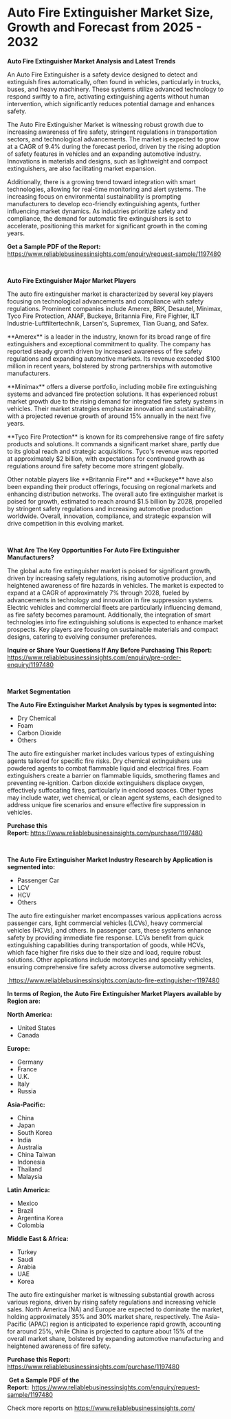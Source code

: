 <p><h1>Auto Fire Extinguisher Market Size, Growth and Forecast from 2025 - 2032</h1></p><p><strong>Auto Fire Extinguisher Market Analysis and Latest Trends</strong></p>
<p><p>An Auto Fire Extinguisher is a safety device designed to detect and extinguish fires automatically, often found in vehicles, particularly in trucks, buses, and heavy machinery. These systems utilize advanced technology to respond swiftly to a fire, activating extinguishing agents without human intervention, which significantly reduces potential damage and enhances safety.</p><p>The Auto Fire Extinguisher Market is witnessing robust growth due to increasing awareness of fire safety, stringent regulations in transportation sectors, and technological advancements. The market is expected to grow at a CAGR of 9.4% during the forecast period, driven by the rising adoption of safety features in vehicles and an expanding automotive industry. Innovations in materials and designs, such as lightweight and compact extinguishers, are also facilitating market expansion.</p><p>Additionally, there is a growing trend toward integration with smart technologies, allowing for real-time monitoring and alert systems. The increasing focus on environmental sustainability is prompting manufacturers to develop eco-friendly extinguishing agents, further influencing market dynamics. As industries prioritize safety and compliance, the demand for automatic fire extinguishers is set to accelerate, positioning this market for significant growth in the coming years.</p></p>
<p><strong>Get a Sample PDF of the Report:&nbsp;</strong> <a href="https://www.reliablebusinessinsights.com/enquiry/request-sample/1197480?utm_campaign=3213&utm_medium=2&utm_source=Github&utm_content=ia&utm_term=10042025&utm_id=auto-fire-extinguisher">https://www.reliablebusinessinsights.com/enquiry/request-sample/1197480</a></p>
<p>&nbsp;</p>
<p><strong>Auto Fire Extinguisher Major Market Players</strong></p>
<p><p>The auto fire extinguisher market is characterized by several key players focusing on technological advancements and compliance with safety regulations. Prominent companies include Amerex, BRK, Desautel, Minimax, Tyco Fire Protection, ANAF, Buckeye, Britannia Fire, Fire Fighter, ILT Industrie-Luftfiltertechnik, Larsen's, Supremex, Tian Guang, and Safex.</p><p>**Amerex** is a leader in the industry, known for its broad range of fire extinguishers and exceptional commitment to quality. The company has reported steady growth driven by increased awareness of fire safety regulations and expanding automotive markets. Its revenue exceeded $100 million in recent years, bolstered by strong partnerships with automotive manufacturers.</p><p>**Minimax** offers a diverse portfolio, including mobile fire extinguishing systems and advanced fire protection solutions. It has experienced robust market growth due to the rising demand for integrated fire safety systems in vehicles. Their market strategies emphasize innovation and sustainability, with a projected revenue growth of around 15% annually in the next five years.</p><p>**Tyco Fire Protection** is known for its comprehensive range of fire safety products and solutions. It commands a significant market share, partly due to its global reach and strategic acquisitions. Tyco's revenue was reported at approximately $2 billion, with expectations for continued growth as regulations around fire safety become more stringent globally.</p><p>Other notable players like **Britannia Fire** and **Buckeye** have also been expanding their product offerings, focusing on regional markets and enhancing distribution networks. The overall auto fire extinguisher market is poised for growth, estimated to reach around $1.5 billion by 2028, propelled by stringent safety regulations and increasing automotive production worldwide. Overall, innovation, compliance, and strategic expansion will drive competition in this evolving market.</p></p>
<p>&nbsp;</p>
<p><strong>What Are The Key Opportunities For Auto Fire Extinguisher Manufacturers?</strong></p>
<p><p>The global auto fire extinguisher market is poised for significant growth, driven by increasing safety regulations, rising automotive production, and heightened awareness of fire hazards in vehicles. The market is expected to expand at a CAGR of approximately 7% through 2028, fueled by advancements in technology and innovation in fire suppression systems. Electric vehicles and commercial fleets are particularly influencing demand, as fire safety becomes paramount. Additionally, the integration of smart technologies into fire extinguishing solutions is expected to enhance market prospects. Key players are focusing on sustainable materials and compact designs, catering to evolving consumer preferences.</p></p>
<p><strong>Inquire or Share Your Questions If Any Before Purchasing This Report:</strong> <a href="https://www.reliablebusinessinsights.com/enquiry/pre-order-enquiry/1197480?utm_campaign=3213&utm_medium=2&utm_source=Github&utm_content=ia&utm_term=10042025&utm_id=auto-fire-extinguisher">https://www.reliablebusinessinsights.com/enquiry/pre-order-enquiry/1197480</a></p>
<p>&nbsp;</p>
<p><strong>Market Segmentation</strong></p>
<p><strong>The Auto Fire Extinguisher Market Analysis by types is segmented into:</strong></p>
<p><ul><li>Dry Chemical</li><li>Foam</li><li>Carbon Dioxide</li><li>Others</li></ul></p>
<p><p>The auto fire extinguisher market includes various types of extinguishing agents tailored for specific fire risks. Dry chemical extinguishers use powdered agents to combat flammable liquid and electrical fires. Foam extinguishers create a barrier on flammable liquids, smothering flames and preventing re-ignition. Carbon dioxide extinguishers displace oxygen, effectively suffocating fires, particularly in enclosed spaces. Other types may include water, wet chemical, or clean agent systems, each designed to address unique fire scenarios and ensure effective fire suppression in vehicles.</p></p>
<p><strong>Purchase this Report:&nbsp;</strong><a href="https://www.reliablebusinessinsights.com/purchase/1197480?utm_campaign=3213&utm_medium=2&utm_source=Github&utm_content=ia&utm_term=10042025&utm_id=auto-fire-extinguisher">https://www.reliablebusinessinsights.com/purchase/1197480</a></p>
<p>&nbsp;</p>
<p><strong>The Auto Fire Extinguisher Market Industry Research by Application is segmented into:</strong></p>
<p><ul><li>Passenger Car</li><li>LCV</li><li>HCV</li><li>Others</li></ul></p>
<p><p>The auto fire extinguisher market encompasses various applications across passenger cars, light commercial vehicles (LCVs), heavy commercial vehicles (HCVs), and others. In passenger cars, these systems enhance safety by providing immediate fire response. LCVs benefit from quick extinguishing capabilities during transportation of goods, while HCVs, which face higher fire risks due to their size and load, require robust solutions. Other applications include motorcycles and specialty vehicles, ensuring comprehensive fire safety across diverse automotive segments.</p></p>
<p><a href="https://www.reliablebusinessinsights.com/auto-fire-extinguisher-r1197480?utm_campaign=3213&utm_medium=2&utm_source=Github&utm_content=ia&utm_term=10042025&utm_id=auto-fire-extinguisher">&nbsp;https://www.reliablebusinessinsights.com/auto-fire-extinguisher-r1197480</a></p>
<p><strong>In terms of Region, the Auto Fire Extinguisher Market Players available by Region are:</strong></p>
<p>
    <p> <strong> North America: </strong>
        <ul>
            <li>United States</li>
            <li>Canada</li>
        </ul>
        </p> 
    <p> <strong> Europe: </strong>
        <ul>
            <li>Germany</li>
            <li>France</li>
            <li>U.K.</li>
            <li>Italy</li>
            <li>Russia</li>
        </ul>
        </p> 
    <p> <strong> Asia-Pacific: </strong>
        <ul>
            <li>China</li>
            <li>Japan</li>
            <li>South Korea</li>
            <li>India</li>
            <li>Australia</li>
            <li>China Taiwan</li>
            <li>Indonesia</li>
            <li>Thailand</li>
            <li>Malaysia</li>
        </ul>
        </p> 
    <p> <strong> Latin America: </strong>
        <ul>
            <li>Mexico</li>
            <li>Brazil</li>
            <li>Argentina Korea</li>
            <li>Colombia</li>
        </ul>
        </p> 
    <p> <strong> Middle East & Africa: </strong>
        <ul>
            <li>Turkey</li>
            <li>Saudi</li>
            <li>Arabia</li>
            <li>UAE</li>
            <li>Korea</li>
        </ul>
    </p>
    </p>
<p><p>The auto fire extinguisher market is witnessing substantial growth across various regions, driven by rising safety regulations and increasing vehicle sales. North America (NA) and Europe are expected to dominate the market, holding approximately 35% and 30% market share, respectively. The Asia-Pacific (APAC) region is anticipated to experience rapid growth, accounting for around 25%, while China is projected to capture about 15% of the overall market share, bolstered by expanding automotive manufacturing and heightened awareness of fire safety.</p></p>
<p><strong>Purchase this Report: </strong><a href="https://www.reliablebusinessinsights.com/purchase/1197480?utm_campaign=3213&utm_medium=2&utm_source=Github&utm_content=ia&utm_term=10042025&utm_id=auto-fire-extinguisher">https://www.reliablebusinessinsights.com/purchase/1197480</a></p>
<p>&nbsp;<strong>Get a Sample PDF of the Report:&nbsp;&nbsp;</strong><a href="https://www.reliablebusinessinsights.com/enquiry/request-sample/1197480?utm_campaign=3213&utm_medium=2&utm_source=Github&utm_content=ia&utm_term=10042025&utm_id=auto-fire-extinguisher">https://www.reliablebusinessinsights.com/enquiry/request-sample/1197480</a></p>
<p><strong></strong></p>
<p>Check more reports on <a href="https://www.reliablebusinessinsights.com/?utm_campaign=3213&utm_medium=2&utm_source=Github&utm_content=ia&utm_term=10042025&utm_id=auto-fire-extinguisher">https://www.reliablebusinessinsights.com/</a></p>